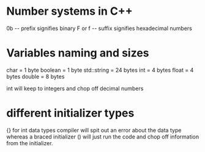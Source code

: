 # Number systems in C++ 

0b -- prefix signifies binary
F or f -- suffix signifies hexadecimal numbers


# Variables naming and sizes

char = 1 byte
boolean = 1 byte
std::string = 24 bytes
int = 4 bytes
float = 4 bytes
double = 8 bytes

int will keep to integers and chop off decimal numbers

# different initializer types

{} for int data types compiler will spit out an error about the data type whereas a braced initializer () will just run the code and chop off information from the initializer.

#